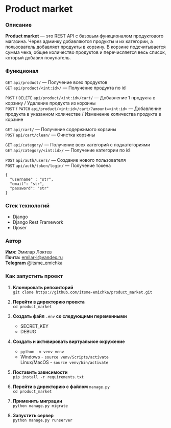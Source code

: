 # Product market
### Описание
**Product market** — это REST API с базовым функционалом продуктового магазина. Через админку добавляются продукты и их категории, а пользователь добавляет продукты в корзину. В корзине подсчитывается сумма чека, общее количество продуктов и перечисляется весь список, который добавил покупатель.  

### Функционал
`GET` `api/product/` — Получение всех продуктов   
`GET` `api/product/<int:id>/` — Получение продукта по id  

`POST` / `DELETE` `api/product/<int:id>/cart/` — Добавление 1 продукта в корзину / Удаление продукта из корзины  
`POST` / `PATCH` `api/product/<int:id>/cart/?amount=<int:id>` — Добавление продукта в указанном количестве / Изменение количества продукта в корзине  

`GET` `api/cart/` — Получение содержимого корзины  
`POST` `api/cart/clean/` — Очистка корзины  

`GET` `api/category/` — Получение всех категорий с подкатегориями  
`GET` `api/category/<int:id>/` — Получение категории по id  

`POST` `api/auth/users/` — Создание нового пользователя  
`POST` `api/auth/token/login/` — Получение токена  
```
{
  "username" : "str",
  "email": "str",
  "password": "str"
}
```

### Стек технологий
- Django
- Django Rest Framework
- Djoser

### Автор
**Имя:** Эмилар Локтев  
**Почта:** emilar-l@yandex.ru  
**Telegram** @itsme_emichka  

### Как запустить проект
1. **Клонировать репозиторий**  
`git clone https://github.com/itsme-emichka/product_market.git`

2. **Перейти в директорию проекта**  
`cd product_market`

3. **Создать файл** `.env` **со следующими переменными**
    - SECRET_KEY
    - DEBUG

4. **Создать и активировать виртуальное окружение**  
    - `python -m venv venv`
    - Windows - `source venv/Scripts/activate`  
       Linux/MacOS - `source venv/bin/activate`

5. **Поставить зависимости**  
`pip install -r requirements.txt`

6. **Перейти в директорию с файлом** `manage.py`  
`cd product_market`

7. **Применить миграции**  
`python manage.py migrate`

8. **Запустить сервер**  
`python manage.py runserver`

